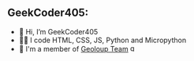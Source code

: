 ## GeekCoder405:
- 👋 Hi, I’m GeekCoder405
- 🧑‍💻 I code HTML, CSS, JS, Python and Micropython
- 🏢 I'm a member of [Geoloup Team](https://geoloup.com)
  <img src="https://i.ibb.co/wN4H1ft/geoloupl.png" alt="geoloupl" border="0" width="15px">
